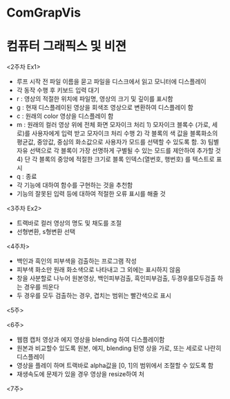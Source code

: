 # ComGrapVis
# 컴퓨터 그래픽스 및 비젼

<2주차 Ex1>
- 루프 시작 전 파일 이름을 묻고 파일을 디스크에서 읽고 모니터에 디스플레이
- 각 동작 수행 후 키보드 입력 대기
- r : 영상의 적절한 위치에 파일명, 영상의 크기 및 깊이를 표시함
- g : 현재 디스플레이된 영상을 회색조 영상으로 변환하여 디스플레이 함
- c : 원래의 color 영상을 디스플레이 함
- m : 원래의 컬러 영상 위에 전체 화면 모자이크 처리
      1) 모자이크 블록수 (가로, 세로)를 사용자에게 입력 받고 모자이크 처리 수행
      2) 각 블록의 색 값을 블록화소의 평균값, 중앙값, 중심의 화소값으로 사용자가 모드를 선택할 수 있도록 함.
      3) 팀별 자유 선택으로 각 블록이 가장 선명하게 구별될 수 있는 모드를 제안하여 추가할 것
      4) 단 각 블록의 중앙에 적절한 크기로 블록 인덱스(열번호, 행번호) 를 텍스트로 표시
- q : 종료
- 각 기능에 대하여 함수를 구현하는 것을 추천함
- 기능의 잘못된 입력 등에 대하여 적절한 오류 표시를 해줄 것



<3주차 Ex2>
- 트랙바로 컬러 영상의 명도 및 채도를 조절
- 선형변환, s형변환 선택



<4주차>
- 백인과 흑인의 피부색을 검출하는 프로그램 작성
- 피부색 화소만 원래 화소색으로 나타내고 그 외에는 표시하지 않음
- 창을 사분할로 나누어 원본영상, 백인피부검출, 흑인피부검출, 두경우를모두검출 하는 경우를 띄운다
- 두 경우를 모두 검출하는 경우, 겹치는 범위는 빨간색으로 표시



<5주>



<6주>
- 웹캠 캡처 영상과 에지 영상을 blending 하여 디스플레이함
- 원본과 비교할수 있도록 원본, 에지, blending 된영 상을 가로, 또는 세로로 나란히 디스플레이
- 영상을 플레이 하며 트랙바로 alpha값을 [0, 1]의 범위에서 조절할 수 있도록 함
- 재생속도에 문제가 있을 경우 영상을 resize하여 처


<7주>
